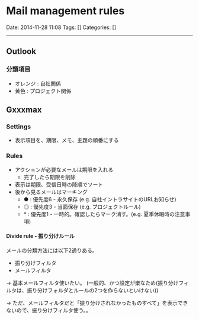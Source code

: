 # Mail management rules

Date: 2014-11-28 11:08
Tags: []
Categories: []

---

## Outlook

### 分類項目

- オレンジ : 自社関係
- 黄色 : プロジェクト関係

## Gxxxmax

### Settings

- 表示項目を、期限、メモ、主題の順番にする

### Rules

- アクションが必要なメールは期限を入れる
    - 完了したら期限を削除
- 表示は期限、受信日時の降順でソート
- 後から見るメールはマーキング
    - ● : 優先度6 - 永久保存 (e.g. 自社イントラサイトのURLお知らせ)
    - ◎ : 優先度3 - 当面保存 (e.g. プロジェクトルール)
    - \*  : 優先度1 - 一時的。確認したらマーク消す。(e.g. 夏季休暇時の注意事項)

#### Divide rule - 振り分けルール

メールの分類方法には以下2通りある。

- 振り分けフィルタ
- メールフィルタ

-> 基本メールフィルタ使いたい。 (一般的、かつ設定が楽なため(振り分けフィルタは、振り分けフォルダとルールの2つを作らないといけない))

-> ただ、メールフィルタだと「振り分けされなかったものすべて」を表示できないので、振り分けフィルタ使う。。

